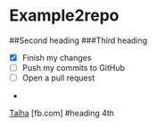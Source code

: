 # Example2repo
##Second heading
###Third heading
-[x] Finish my changes
- [ ] Push my commits to GitHub
- [ ] Open a pull request
- 

[Talha](fb.com/talhanasim)
[fb.com]
#heading 4th